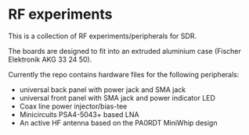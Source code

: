# RF experiments

This is a collection of RF experiments/peripherals for SDR.

The boards are designed to fit into an extruded aluminium case (Fischer Elektronik AKG 33 24 50).

Currently the repo contains hardware files for the following peripherals:
- universal back panel with power jack and SMA jack
- universal front panel with SMA jack and power indicator LED
- Coax line power injector/bias-tee
- Minicircuits PSA4-5043+ based LNA
- An active HF antenna based on the PA0RDT MiniWhip design
